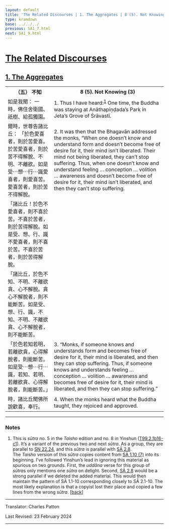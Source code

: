 ```yaml
---
layout: default
title: 'The Related Discourses | 1. The Aggregates | 8 (5). Not Knowing (3)'
type: kramdown
base: ../../../
previous: SA1_7.html
next: SA1_9.html
---
```


<h1><a href='../index.html'>The Related Discourses</a></h1>
<h2><a href='index.html'>1. The Aggregates</a></h2>

<table class="trans">
  <th class='ch'>（五） 不知</th>
  <th class='en'>8 (5). Not Knowing (3)</th>
  <tr>
    <td class="ch" title='t99.2.1b16'>如是我聞： 一時，佛住舍衛國、祇樹、給孤獨園。</td>
    <td id='p1'>1. Thus I have heard:<sup id="ref1"><a href="#n1">1</a></sup> One time, the Buddha was staying at Anāthapiṇḍada’s Park in Jeta’s Grove of Śrāvastī.</td>
  </tr>
  <tr>
    <td class="ch" title='t99.2.1b17'>爾時，世尊告諸比丘： 「於色愛喜者，則於苦愛喜。於苦愛喜者，則於苦不得解脫、不明、不離欲。如是受⋯想⋯行⋯識愛喜者，則愛喜苦。愛喜苦者，則於苦不得解脫。</td>
    <td id='p2'>2. It was then that the Bhagavān addressed the monks, “When one doesn’t know and understand form and doesn’t become free of desire for it, their mind isn’t liberated. Their mind not being liberated, they can’t stop suffering. Thus, when one doesn’t know and understand feeling … conception … volition … awareness and doesn’t become free of desire for it, their mind isn’t liberated, and then they can’t stop suffering.</td>
  </tr>
  <tr>
    <td class="ch" title='t99.2.1b27'>「諸比丘！於色不愛喜者，則不喜於苦。不喜於苦者，則於苦得解脫。如是受、想、行、識不愛喜者，則不喜於苦。不喜於苦者，則於苦得解脫。</td>
    <td></td>
  </tr>
  <tr>
    <td class="ch" title='t99.2.1b27'>「諸比丘，於色不知、不明、不離欲貪、心不解脫。貪心不解脫者，則不能斷苦。如是受、想、行、識，不知、不明、不離欲貪、心不解脫者，則不能斷苦。</td>
    <td></td>
  </tr>
  <tr>
    <td class="ch" title='t99.2.1b27'>「於色若知若明，若離欲貪，心得解脫者，則能斷苦。 如是受⋯想⋯行⋯識，若知、若明、若離欲貪、心得解脫者，則能斷苦。」</td>
    <td id='p3'>3. “Monks, if someone knows and understands form and becomes free of desire for it, their mind is liberated, and then they can stop suffering. Thus, if someone knows and understands feeling … conception … volition … awareness and becomes free of desire for it, their mind is liberated, and then they can stop suffering.”</td>
  </tr>
  <tr>
    <td class="ch" title='t99.2.1c1'>時，諸比丘聞佛所說歡喜，奉行。</td>
    <td id='p4'>4. When the monks heard what the Buddha taught, they rejoiced and approved.</td>
  </tr>
</table>

<hr/>

<h3 id="notes">Notes</h3>

<ol>
<li id="n1">This is <em>sūtra</em> no. 5 in the <cite>Taisho</cite> edition and no. 8 in Yinshun (<a href="https://cbetaonline.dila.edu.tw/zh/T02n0099_p0001b16" target="_blank">T99.2.1b16-c1</a>). It’s a variant of the previous two and next <em>sūtra</em>. As a group, they are parallel to <a href="https://suttacentral.net/sn22.24" target="_blank">SN 22.24</a>, and this <em>sūtra</em> is parallel with <a href="../02/SA2_8.html" target="_blank">SĀ 2.8</a>.<br/>
The <cite>Taisho</cite> version of this <em>sūtra</em> copies content from <a href="SA1_10.html" target="_blank">SĀ 1.10 (7)</a> into its beginning. I’ve followed Yinshun’s lead in ignoring this material as spurious on two grounds. First, the <em>uddāna</em> verse for this group of <em>sūtra</em>s only mentions one <em>sūtra</em> on delight. Second, <a href="../02/SA2_8.html" target="_blank">SĀ 2.8</a> would be a strong parallel if we deleted the added material. This would then maintain the pattern of SĀ 1.1-10 corresponding closely to SĀ 2.1-10. The most likely explanation is that a copyist lost their place and copied a few lines from the wrong <em>sūtra</em>. [<a href="#ref1">back</a>]</li>
</ol>
<hr/>

<p class="translator">Translator: Charles Patton</p>
<p class='revised'>Last Revised: 23 February 2024</p>

<hr/>